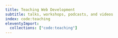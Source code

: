```yaml
---
title: Teaching Web Development
subtitle: talks, workshops, podcasts, and videos
index: code:teaching
eleventyImport:
  collections: ["code:teaching"]
---
```

